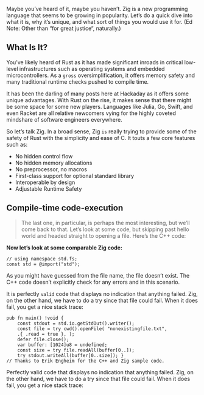 Maybe you’ve heard of it, maybe you haven’t. Zig is a new programming language that seems to be growing in popularity. Let’s do a quick dive into what it is, why it’s unique, and what sort of things you would use it for. (Ed Note: Other than “for great justice“, naturally.)

## What Is It?

You’ve likely heard of Rust as it has made significant inroads in critical low-level infrastructures such as operating systems and embedded microcontrollers. As a `gross` oversimplification, it offers memory safety and many traditional runtime checks pushed to compile time.

It has been the darling of many posts here at Hackaday as it offers some unique advantages. With Rust on the rise, it makes sense that there might be some space for some new players. Languages like Julia, Go, Swift, and even Racket are all relative newcomers vying for the highly coveted mindshare of software engineers everywhere.

So let’s talk Zig. In a broad sense, Zig `is` really trying to provide some of the safety of Rust with the simplicity and ease of C. It touts a few core features such as:

- No hidden control flow
- No hidden memory allocations
- No preprocessor, no macros
- First-class support for optional standard library
- Interoperable by design
- Adjustable Runtime Safety

## Compile-time code-execution

> The last one, in particular, is perhaps the most interesting, but we’ll come back to that. Let’s look at some code, but skipping past hello world and headed straight to opening a file. Here’s the C++ code:

**Now let’s look at some comparable Zig code:**

```
// using namespace std.fs;
const std = @import("std");
```

As you might have guessed from the file name, the file doesn’t exist. The C++ code doesn’t explicitly check for any errors and in this scenario.

It is perfectly `valid` code that displays no indication that anything failed. Zig, on the other hand, we have to do a try since that file could fail. When it does fail, you get a nice stack trace:

```
pub fn main() !void {
    const stdout = std.io.getStdOut().writer();
    const file = try cwd().openFile( "nonexistingfile.txt",
    .{ .read = true }, );
    defer file.close();
    var buffer: [1024]u8 = undefined;
    const size = try file.readAll(buffer[0..]);
    try stdout.writeAll(buffer[0..size]); }
// Thanks to Erik Engheim for the C++ and Zig sample code.
```

Perfectly valid code that displays no indication that anything failed. Zig, on the other hand, we have to do a try since that file could fail. When it does fail, you get a nice stack trace:
